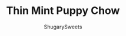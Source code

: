 ---
layout: ../../layouts/MarkdownPostLayout.astro
title: Thin Mint Puppy Chow
author: ShugarySweets
pubDate: 2019-01-15
description: "No Thin Mints are actually harmed in making this recipe! However, this Puppy Chow tastes like your favorite Girl Scout Thin Mint cookies!"
image_url: https://www.shugarysweets.com/wp-content/uploads/2013/02/thin-mint-puppy-chow-facebook.jpg
tags: ["Desserts","American"]
calories: 528
protein: 5
carbohydrates: 85
fats: 19
fiber: 4
ingredients: ["16 ounce Ghirardelli chocolate wafers","1/2 cup chopped Andes mint candy (or Andes baking bits)","2 cups powdered sugar","10 cups Rice Chex cereal","1 bag (8 ounce) Mint m&m candies"]
serves: 10
time: "10 minutes"
prepTime: "10 minutes"
instructions: ["In microwave, melt chocolate wafers with mint candy together for one minute, stir and continue melting in 30 second intervals until smooth (mine took a total of 2 minutes).","In a large mixing bowl, combine cereal with melted chocolate. Fold with a large wooden spoon until all cereal is coated.","In a large, gallon sized ziploc bag, add powdered sugar. Spoon in chocolate cereal mixture. Seal bag and shake until powdered sugar is coating all the cereal completely. Pour onto a large piece of wax paper and allow chocolate to set (about 20 minutes). Combine candies with chex and store in an airtight container. ENJOY!"]
nutrition: ["528 calories","85 grams carbohydrates","6 milligrams cholesterol","19 grams fat","4 grams fiber","5 grams protein","11 grams saturated fat","254 grams sodium","56 grams sugar","0 grams trans fat","7 grams unsaturated fat"]
---